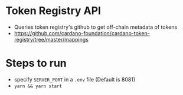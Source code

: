 # Token Registry API

- Queries token registry's github to get off-chain metadata of tokens
- https://github.com/cardano-foundation/cardano-token-registry/tree/master/mappings

# Steps to run

- specify `SERVER_PORT` in a `.env` file (Default is 8081)
- `yarn && yarn start`
